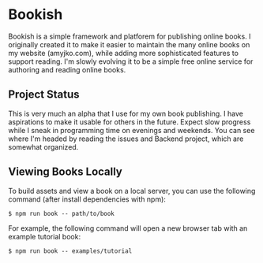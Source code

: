 # Bookish
Bookish is a simple framework and platforem for publishing online books. I originally created it to make it easier to maintain the many online books on my website (amyjko.com), while adding more sophisticated features to support reading. I'm slowly evolving it to be a simple free online service for authoring and reading online books.

## Project Status
This is very much an alpha that I use for my own book publishing. I have aspirations to make it usable for others in the future. Expect slow progress while I sneak in programming time on evenings and weekends. You can see where I'm headed by reading the issues and Backend project, which are somewhat organized.

## Viewing Books Locally

To build assets and view a book on a local server, you can use the following command (after install dependencies with npm):

```language:bash
$ npm run book -- path/to/book
```

For example, the following command will open a new browser tab with an example tutorial book:

```language:bash
$ npm run book -- examples/tutorial
```
